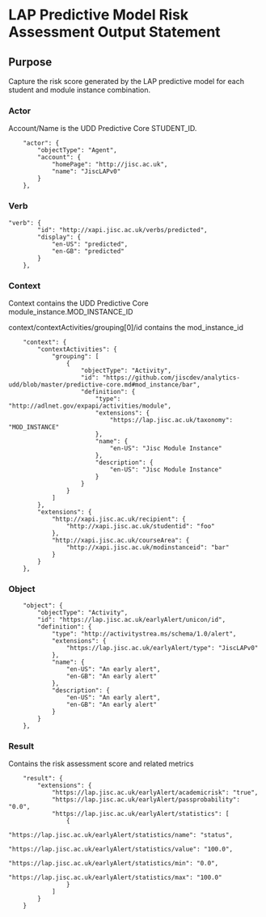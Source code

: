 # LAP Predictive Model Risk Assessment Output Statement

## Purpose

Capture the risk score generated by the LAP predictive model for each student and module instance combination.

### Actor

Account/Name is the UDD Predictive Core STUDENT_ID.


```
    "actor": {
        "objectType": "Agent",
        "account": {
            "homePage": "http://jisc.ac.uk",
            "name": "JiscLAPv0"
        }
    },
```

### Verb


``` 
"verb": {
        "id": "http://xapi.jisc.ac.uk/verbs/predicted",
        "display": {
            "en-US": "predicted",
            "en-GB": "predicted"
        }
    },
``` 

### Context

Context contains the UDD Predictive Core module_instance.MOD_INSTANCE_ID

context/contextActivities/grouping[0]/id contains the mod_instance_id

```
	"context": {
        "contextActivities": {
            "grouping": [
                {
                    "objectType": "Activity",
                    "id": "https://github.com/jiscdev/analytics-udd/blob/master/predictive-core.md#mod_instance/bar",
                    "definition": {
                        "type": "http://adlnet.gov/expapi/activities/module",
                        "extensions": {
                            "https://lap.jisc.ac.uk/taxonomy": "MOD_INSTANCE"
                        },
                        "name": {
                            "en-US": "Jisc Module Instance"
                        },
                        "description": {
                            "en-US": "Jisc Module Instance"
                        }
                    }
                }
            ]
        },
        "extensions": {
            "http://xapi.jisc.ac.uk/recipient": {
                "http://xapi.jisc.ac.uk/studentid": "foo"
            },
            "http://xapi.jisc.ac.uk/courseArea": {
                "http://xapi.jisc.ac.uk/modinstanceid": "bar"
            }
        }
    },
```

### Object

```
    "object": {
        "objectType": "Activity",
        "id": "https://lap.jisc.ac.uk/earlyAlert/unicon/id",
        "definition": {
            "type": "http://activitystrea.ms/schema/1.0/alert",
            "extensions": {
                "https://lap.jisc.ac.uk/earlyAlert/type": "JiscLAPv0"
            },
            "name": {
                "en-US": "An early alert",
                "en-GB": "An early alert"
            },
            "description": {
                "en-US": "An early alert",
                "en-GB": "An early alert"
            }
        }
    },
```

### Result

Contains the risk assessment score and related metrics

```
    "result": {
        "extensions": {
            "https://lap.jisc.ac.uk/earlyAlert/academicrisk": "true",
            "https://lap.jisc.ac.uk/earlyAlert/passprobability": "0.0",
            "https://lap.jisc.ac.uk/earlyAlert/statistics": [
                {
                    "https://lap.jisc.ac.uk/earlyAlert/statistics/name": "status",
                    "https://lap.jisc.ac.uk/earlyAlert/statistics/value": "100.0",
                    "https://lap.jisc.ac.uk/earlyAlert/statistics/min": "0.0",
                    "https://lap.jisc.ac.uk/earlyAlert/statistics/max": "100.0"
                }
            ]
        }
    }
```
  
